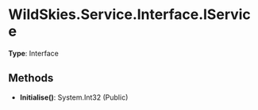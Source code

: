 ﻿# WildSkies.Service.Interface.IService

**Type**: Interface

## Methods

- **Initialise()**: System.Int32 (Public)

